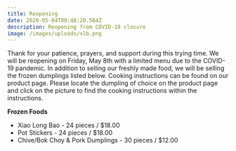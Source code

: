 ```yaml
---
title: Reopening
date: 2020-05-04T00:40:20.564Z
description: Reopening from COVID-19 closure
image: /images/uploads/xlb.png
---
```

Thank for your patience, prayers, and support during this trying time. We will be reopening on Friday, May 8th with a limited menu due to the COVID-19 pandemic. In addition to selling our freshly made food, we will be selling the frozen dumplings listed below. Cooking instructions can be found on our product page. Please locate the dumpling of choice on the product page and click on the picture to find the cooking instructions within the instructions. 

**Frozen Foods** 

* Xiao Long Bao - 24 pieces / $18.00
* Pot Stickers - 24 pieces / $18.00
* Chive/Bok Choy & Pork Dumplings - 30 pieces / $12.00